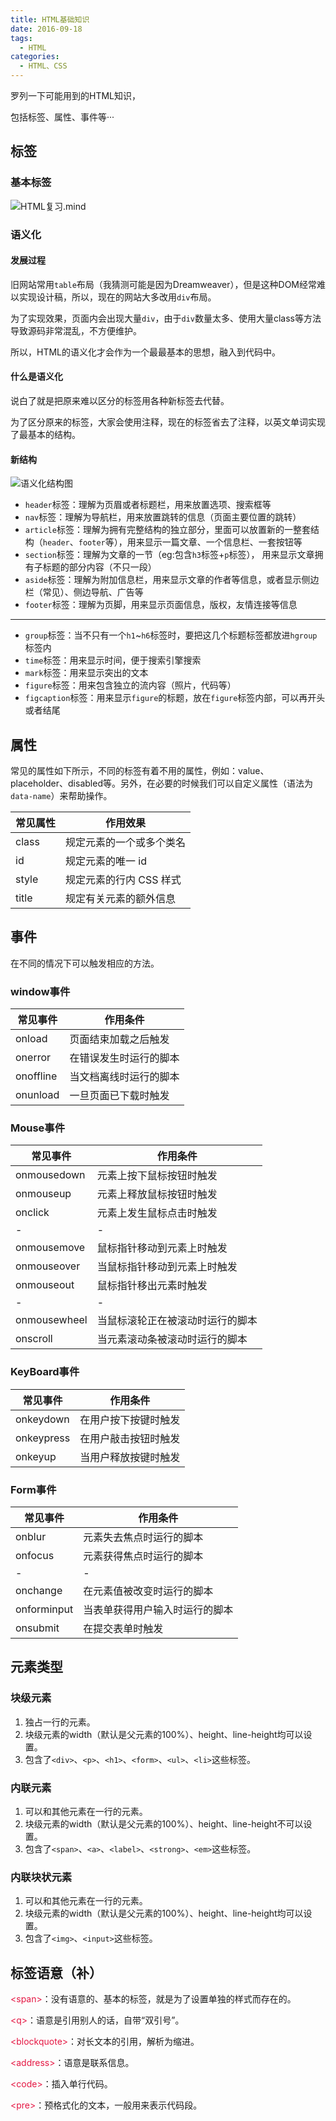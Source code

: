 ```yaml
---
title: HTML基础知识
date: 2016-09-18
tags: 
  - HTML
categories: 
  - HTML、CSS
---
```


罗列一下可能用到的HTML知识，

包括标签、属性、事件等···

<!-- more -->

## 标签

### 基本标签

<img src="http://odmo6x3ig.bkt.clouddn.com/16-9-17/10642533.jpg" class="full-image" title="HTML复习.mind"/>

### 语义化

#### 发展过程

旧网站常用`table`布局（我猜测可能是因为Dreamweaver），但是这种DOM经常难以实现设计稿，所以，现在的网站大多改用`div`布局。

为了实现效果，页面内会出现大量`div`，由于`div`数量太多、使用大量class等方法导致源码非常混乱，不方便维护。

所以，HTML的语义化才会作为一个最最基本的思想，融入到代码中。

#### 什么是语义化

说白了就是把原来难以区分的标签用各种新标签去代替。

为了区分原来的标签，大家会使用注释，现在的标签省去了注释，以英文单词实现了最基本的结构。

#### 新结构

![语义化结构图](http://odmo6x3ig.bkt.clouddn.com/16-9-18/79856766.jpg)

- `header`标签：理解为页眉或者标题栏，用来放置选项、搜索框等
- `nav`标签：理解为导航栏，用来放置跳转的信息（页面主要位置的跳转）
- `article`标签：理解为拥有完整结构的独立部分，里面可以放置新的一整套结构（`header`、`footer`等），用来显示一篇文章、一个信息栏、一套按钮等
- `section`标签：理解为文章的一节（eg:包含`h3`标签+`p`标签）， 用来显示文章拥有子标题的部分内容（不只一段）
- `aside`标签：理解为附加信息栏，用来显示文章的作者等信息，或者显示侧边栏（常见）、侧边导航、广告等
- `footer`标签：理解为页脚，用来显示页面信息，版权，友情连接等信息

---

- `group`标签：当不只有一个`h1`~`h6`标签时，要把这几个标题标签都放进`hgroup`标签内
- `time`标签：用来显示时间，便于搜索引擎搜索
- `mark`标签：用来显示突出的文本
- `figure`标签：用来包含独立的流内容（照片，代码等）
- `figcaption`标签：用来显示`figure`的标题，放在`figure`标签内部，可以再开头或者结尾

## 属性

常见的属性如下所示，不同的标签有着不用的属性，例如：value、placeholder、disabled等。另外，在必要的时候我们可以自定义属性（语法为`data-name`）来帮助操作。

|  常见属性   |  作用效果   |
| --- | --- |
|  class   |  规定元素的一个或多个类名   |
|  id   |  规定元素的唯一 id   |
|  style   |  规定元素的行内 CSS 样式   |
|  title   |  规定有关元素的额外信息   |

## 事件

在不同的情况下可以触发相应的方法。

### window事件

|  常见事件   | 作用条件  |
|  --------- | -----------------------  |
|  onload    | 页面结束加载之后触发  |
|  onerror   | 在错误发生时运行的脚本  |
|  onoffline | 当文档离线时运行的脚本  |
|  onunload  | 一旦页面已下载时触发  |

### Mouse事件

|  常见事件      | 作用条件  |
|  - | -  |
|  onmousedown  | 元素上按下鼠标按钮时触发  |
|  onmouseup    | 元素上释放鼠标按钮时触发  |
|  onclick      | 元素上发生鼠标点击时触发  |
|  - | -  |
|  onmousemove  | 鼠标指针移动到元素上时触发  |
|  onmouseover  | 当鼠标指针移动到元素上时触发  |
|  onmouseout   | 鼠标指针移出元素时触发  |
|  -  | -  |
|  onmousewheel | 当鼠标滚轮正在被滚动时运行的脚本  |
|  onscroll     | 当元素滚动条被滚动时运行的脚本  |

### KeyBoard事件

|  常见事件    | 作用条件 |
|  ---------- | ------------------  |
|  onkeydown  | 在用户按下按键时触发  |
|  onkeypress | 在用户敲击按钮时触发  |
|  onkeyup    | 当用户释放按键时触发  |

### Form事件

|  常见事件     | 作用条件  |
|  - | -  |
|  onblur      | 元素失去焦点时运行的脚本  |
|  onfocus     | 元素获得焦点时运行的脚本  |
|  - | -  |
|  onchange    | 在元素值被改变时运行的脚本  |
|  onforminput | 当表单获得用户输入时运行的脚本  |
|  onsubmit    | 在提交表单时触发  |

## 元素类型

### 块级元素

1. 独占一行的元素。
2. 块级元素的width（默认是父元素的100%）、height、line-height均可以设置。
3. 包含了`<div>`、`<p>`、`<h1>`、`<form>`、`<ul>`、`<li>`这些标签。

### 内联元素

1. 可以和其他元素在一行的元素。
2. 块级元素的width（默认是父元素的100%）、height、line-height不可以设置。
3. 包含了`<span>`、`<a>`、`<label>`、`<strong>`、`<em>`这些标签。

### 内联块状元素

1. 可以和其他元素在一行的元素。
2. 块级元素的width（默认是父元素的100%）、height、line-height均可以设置。
3. 包含了`<img>`、`<input>`这些标签。

## 标签语意（补）

<span style="color:#E51743">\<span\></span>：没有语意的、基本的标签，就是为了设置单独的样式而存在的。

<span style="color:#E51743">\<q\></span>：语意是引用别人的话，自带“双引号”。

<span style="color:#E51743">\<blockquote\></span>：对长文本的引用，解析为缩进。

<span style="color:#E51743">\<address\></span>：语意是联系信息。

<span style="color:#E51743">\<code\></span>：插入单行代码。

<span style="color:#E51743">\<pre\></span>：预格式化的文本，一般用来表示代码段。
